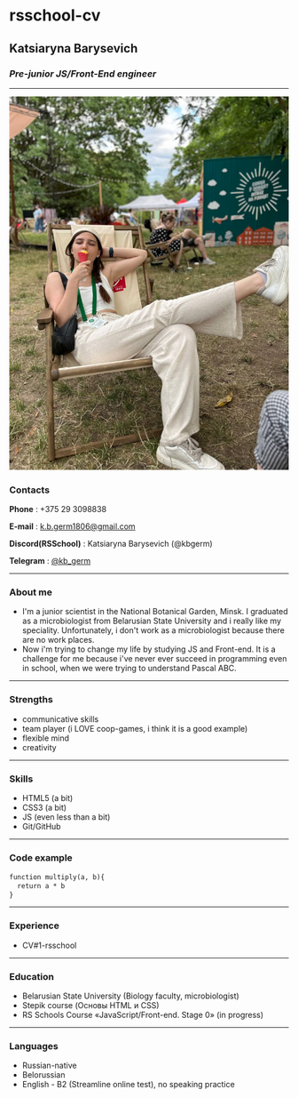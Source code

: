 # rsschool-cv
## Katsiaryna Barysevich
### _Pre-junior JS/Front-End engineer_
--------
![Photo of me eating an ice-cream](./IMG_4206.JPG)
### **Contacts**

**Phone** : +375 29 3098838

**E-mail** : k.b.germ1806@gmail.com 

**Discord(RSSchool)** : Katsiaryna Barysevich (@kbgerm) 

**Telegram** : [@kb_germ](https://t.me/kb_germ)

--------
### **About me** 

* I'm a junior scientist in the National Botanical Garden, Minsk. I graduated as a microbiologist from Belarusian State University and i really like my speciality. Unfortunately, i don't work as a microbiologist because there are no work places.
* Now i'm trying to change my life by studying JS and Front-end. It is a challenge for me because i've never ever succeed in programming even in school, when we were trying to understand Pascal ABC. 
--------
### **Strengths**

* communicative skills
* team player (i LOVE coop-games, i think it is a good example)
* flexible mind
* creativity
--------
### **Skills**
* HTML5 (a bit)
* CSS3 (a bit)
* JS (even less than a bit)
* Git/GitHub
--------
### **Code example**
```
function multiply(a, b){
  return a * b
}
```
--------
### **Experience** ###

* CV#1-rsschool
--------
### **Education**
* Belarusian State University (Biology faculty, microbiologist)
* Stepik course (Основы HTML и CSS)
* RS Schools Course «JavaScript/Front-end. Stage 0» (in progress)
--------
### **Languages**
* Russian-native
* Belorussian
* English - B2 (Streamline online test), no speaking practice
